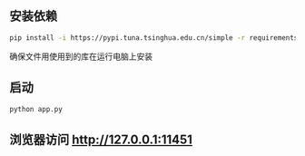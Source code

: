 ## 安装依赖
```bash
pip install -i https://pypi.tuna.tsinghua.edu.cn/simple -r requirements.txt
```

确保文件用使用到的库在运行电脑上安装


## 启动
```bash
python app.py
```

## 浏览器访问 <http://127.0.0.1:11451>